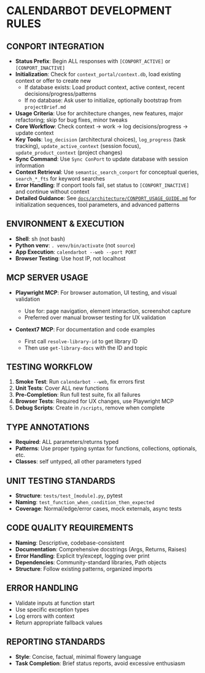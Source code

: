 # CALENDARBOT DEVELOPMENT RULES

## CONPORT INTEGRATION
- **Status Prefix**: Begin ALL responses with `[CONPORT_ACTIVE]` or `[CONPORT_INACTIVE]`
- **Initialization**: Check for `context_portal/context.db`, load existing context or offer to create new
  - If database exists: Load product context, active context, recent decisions/progress/patterns
  - If no database: Ask user to initialize, optionally bootstrap from `projectBrief.md`
- **Usage Criteria**: Use for architecture changes, new features, major refactoring; skip for bug fixes, minor tweaks
- **Core Workflow**: Check context → work → log decisions/progress → update context
- **Key Tools**: `log_decision` (architectural choices), `log_progress` (task tracking), `update_active_context` (session focus), `update_product_context` (project changes)
- **Sync Command**: Use `Sync ConPort` to update database with session information
- **Context Retrieval**: Use `semantic_search_conport` for conceptual queries, `search_*_fts` for keyword searches
- **Error Handling**: If conport tools fail, set status to `[CONPORT_INACTIVE]` and continue without context
- **Detailed Guidance**: See [`docs/architecture/CONPORT_USAGE_GUIDE.md`](docs/architecture/CONPORT_USAGE_GUIDE.md) for initialization sequences, tool parameters, and advanced patterns

## ENVIRONMENT & EXECUTION
- **Shell**: sh (not bash)
- **Python venv**: `. venv/bin/activate` (not `source`)
- **App Execution**: `calendarbot --web --port PORT`
- **Browser Testing**: Use host IP, not localhost

## MCP SERVER USAGE
- **Playwright MCP**: For browser automation, UI testing, and visual validation
  - Use for: page navigation, element interaction, screenshot capture
  - Preferred over manual browser testing for UX validation

- **Context7 MCP**: For documentation and code examples
  - First call `resolve-library-id` to get library ID
  - Then use `get-library-docs` with the ID and topic

## TESTING WORKFLOW
1. **Smoke Test**: Run `calendarbot --web`, fix errors first
2. **Unit Tests**: Cover ALL new functions
3. **Pre-Completion**: Run full test suite, fix all failures
4. **Browser Tests**: Required for UX changes, use Playwright MCP
5. **Debug Scripts**: Create in `/scripts`, remove when complete

## TYPE ANNOTATIONS
- **Required**: ALL parameters/returns typed
- **Patterns**: Use proper typing syntax for functions, collections, optionals, etc.
- **Classes**: self untyped, all other parameters typed

## UNIT TESTING STANDARDS
- **Structure**: `tests/test_[module].py`, pytest
- **Naming**: `test_function_when_condition_then_expected`
- **Coverage**: Normal/edge/error cases, mock externals, async tests

## CODE QUALITY REQUIREMENTS
- **Naming**: Descriptive, codebase-consistent
- **Documentation**: Comprehensive docstrings (Args, Returns, Raises)
- **Error Handling**: Explicit try/except, logging over print
- **Dependencies**: Community-standard libraries, Path objects
- **Structure**: Follow existing patterns, organized imports

## ERROR HANDLING
- Validate inputs at function start
- Use specific exception types
- Log errors with context
- Return appropriate fallback values

## REPORTING STANDARDS
- **Style**: Concise, factual, minimal flowery language
- **Task Completion**: Brief status reports, avoid excessive enthusiasm
